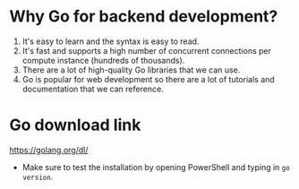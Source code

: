 # Why Go for backend development?

1. It's easy to learn and the syntax is easy to read.
2. It's fast and supports a high number of concurrent connections per compute instance (hundreds of thousands).
3. There are a lot of high-quality Go libraries that we can use.
4. Go is popular for web development so there are a lot of tutorials and documentation that we can reference.

# Go download link

https://golang.org/dl/

- Make sure to test the installation by opening PowerShell and typing in `go version`.
